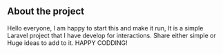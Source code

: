 ## About the project

Hello everyone, I am happy to start this and make it run, It is a simple Laravel project that I have develop for interactions. Share either simple or Huge ideas to add to it. HAPPY CODDING! 
